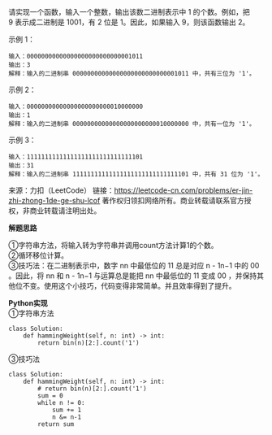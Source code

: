 请实现一个函数，输入一个整数，输出该数二进制表示中 1 的个数。例如，把 9 表示成二进制是 1001，有 2 位是 1。因此，如果输入 9，则该函数输出 2。

示例 1：
```
输入：00000000000000000000000000001011
输出：3
解释：输入的二进制串 00000000000000000000000000001011 中，共有三位为 '1'。
```
示例 2：
```
输入：00000000000000000000000010000000
输出：1
解释：输入的二进制串 00000000000000000000000010000000 中，共有一位为 '1'。
```
示例 3：
```
输入：11111111111111111111111111111101
输出：31
解释：输入的二进制串 11111111111111111111111111111101 中，共有 31 位为 '1'。
```

来源：力扣（LeetCode）
链接：https://leetcode-cn.com/problems/er-jin-zhi-zhong-1de-ge-shu-lcof
著作权归领扣网络所有。商业转载请联系官方授权，非商业转载请注明出处。    

**解题思路**   

①字符串方法，将输入转为字符串并调用count方法计算1的个数。   
②循环移位计算。   
③技巧法：在二进制表示中，数字 nn 中最低位的 11 总是对应 n - 1n−1 中的 00 。因此，将 nn 和 n - 1n−1 与运算总是能把 nn 中最低位的 11 变成 00 ，并保持其他位不变。使用这个小技巧，代码变得非常简单。并且效率得到了提升。   

**Python实现**   
①字符串方法
```
class Solution:
    def hammingWeight(self, n: int) -> int:
        return bin(n)[2:].count('1')
```
③技巧法
```
class Solution:
    def hammingWeight(self, n: int) -> int:
        # return bin(n)[2:].count('1')
        sum = 0
        while n != 0:
            sum += 1
            n &= n-1
        return sum
```